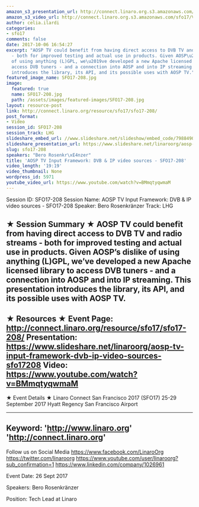 ```yaml
---
amazon_s3_presentation_url: http://connect.linaro.org.s3.amazonaws.com/sfo17/Presentations/SFO17-208%20Adding%20DVB%20TV%20and%20Radio%20to%20AOSP%20TV.pdf
amazon_s3_video_url: http://connect.linaro.org.s3.amazonaws.com/sfo17/Videos/SFO17-208%20-%20AOSP%20TV%20Input%20Framework-%20DVB%20%2526%20IP%20video%20sources.mp4
author: celia.ilardi
categories:
- sfo17
comments: false
date: 2017-10-06 16:54:27
excerpt: "AOSP TV could benefit from having direct access to DVB TV and radio streams
  - both for improved testing and actual use in products. Given AOSP\u2019s dislike
  of using anything (L)GPL, we\u2019ve developed a new Apache licensed library to
  access DVB tuners - and a connection into AOSP and into IP streaming. This presentation
  introduces the library, its API, and its possible uses with AOSP TV."
featured_image_name: SFO17-208.jpg
image:
  featured: true
  name: SFO17-208.jpg
  path: /assets/images/featured-images/SFO17-208.jpg
layout: resource-post
link: http://connect.linaro.org/resource/sfo17/sfo17-208/
post_format:
- Video
session_id: SFO17-208
session_track: LHG
slideshare_embed_url: //www.slideshare.net/slideshow/embed_code/79884903
slideshare_presentation_url: https://www.slideshare.net/linaroorg/aosp-tv-input-framework-dvb-ip-video-sources-sfo17208
slug: sfo17-208
speakers: "Bero Rosenkr\xE4nzer"
title: 'AOSP TV Input Framework: DVB & IP video sources - SFO17-208'
video_length: '19:19'
video_thumbnail: None
wordpress_id: 5971
youtube_video_url: https://www.youtube.com/watch?v=BMmqtyqwmaM
---
```


Session ID: SFO17-208
Session Name: AOSP TV Input Framework: DVB & IP video sources - SFO17-208
Speaker: Bero Rosenkränzer 
Track: LHG


★ Session Summary ★
AOSP TV could benefit from having direct access to DVB TV and radio streams - both for improved testing and actual use in products. Given AOSP’s dislike of using anything (L)GPL, we’ve developed a new Apache licensed library to access DVB tuners - and a connection into AOSP and into IP streaming. This presentation introduces the library, its API, and its possible uses with AOSP TV.
---------------------------------------------------
★ Resources ★
Event Page: http://connect.linaro.org/resource/sfo17/sfo17-208/
Presentation: https://www.slideshare.net/linaroorg/aosp-tv-input-framework-dvb-ip-video-sources-sfo17208
Video: https://www.youtube.com/watch?v=BMmqtyqwmaM
 ---------------------------------------------------

★ Event Details ★
Linaro Connect San Francisco 2017 (SFO17)
25-29 September 2017
Hyatt Regency San Francisco Airport

---------------------------------------------------
Keyword: 
'http://www.linaro.org'
'http://connect.linaro.org'
---------------------------------------------------
Follow us on Social Media
https://www.facebook.com/LinaroOrg
https://twitter.com/linaroorg
https://www.youtube.com/user/linaroorg?sub_confirmation=1
https://www.linkedin.com/company/1026961

Event Date: 26 Sept 2017

Speakers: Bero Rosenkränzer

Position: Tech Lead at Linaro